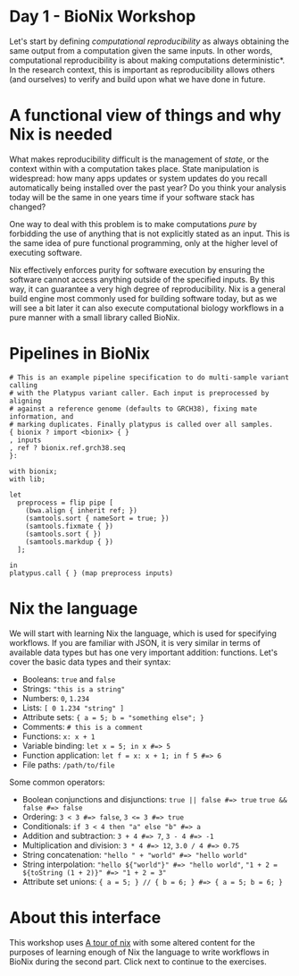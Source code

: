 # Day 1 - BioNix Workshop

Let's start by defining *computational reproducibility* as always obtaining the
same output from a computation given the same inputs. In other words,
computational reproducibility is about making computations deterministic*. In
the research context, this is important as reproducibility allows others (and
ourselves) to verify and build upon what we have done in future.

# A functional view of things and why Nix is needed

What makes reproducibility difficult is the management of *state*, or the
context within with a computation takes place. State manipulation is widespread:
how many apps updates or system updates do you recall automatically being
installed over the past year? Do you think your analysis today will be the same
in one years time if your software stack has changed?

One way to deal with this problem is to make computations *pure* by forbidding
the use of anything that is not explicitly stated as an input. This is the same
idea of pure functional programming, only at the higher level of executing
software.

Nix effectively enforces purity for software execution by ensuring the software
cannot access anything outside of the specified inputs. By this way, it can
guarantee a very high degree of reproducibility. Nix is a general build engine
most commonly used for building software today, but as we will see a bit later
it can also execute computational biology workflows in a pure manner with a
small library called BioNix.

# Pipelines in BioNix

```
# This is an example pipeline specification to do multi-sample variant calling
# with the Platypus variant caller. Each input is preprocessed by aligning
# against a reference genome (defaults to GRCH38), fixing mate information, and
# marking duplicates. Finally platypus is called over all samples.
{ bionix ? import <bionix> { }
, inputs
, ref ? bionix.ref.grch38.seq
}:

with bionix;
with lib;

let
  preprocess = flip pipe [
    (bwa.align { inherit ref; })
    (samtools.sort { nameSort = true; })
    (samtools.fixmate { })
    (samtools.sort { })
    (samtools.markdup { })
  ];

in
platypus.call { } (map preprocess inputs)
```

# Nix the language

We will start with learning Nix the language, which is used for specifying
workflows. If you are familiar with JSON, it is very similar in terms of
available data types but has one very important addition: functions. Let's cover
the basic data types and their syntax:

- Booleans: `true` and `false`
- Strings: `"this is a string"`
- Numbers: `0`, `1.234`
- Lists: `[ 0 1.234 "string" ]`
- Attribute sets: `{ a = 5; b = "something else"; }`
- Comments: `# this is a comment`
- Functions: `x: x + 1`
- Variable binding: `let x = 5; in x #=> 5`
- Function application: `let f = x: x + 1; in f 5 #=> 6`
- File paths: `/path/to/file`

Some common operators:
- Boolean conjunctions and disjunctions: `true || false #=> true` `true && false #=> false`
- Ordering: `3 < 3 #=> false`, `3 <= 3 #=> true`
- Conditionals: `if 3 < 4 then "a" else "b" #=> a`
- Addition and subtraction: `3 + 4 #=> 7`, `3 - 4 #=> -1`
- Multiplication and division: `3 * 4 #=> 12`, `3.0 / 4 #=> 0.75`
- String concatenation: `"hello " + "world" #=> "hello world"`
- String interpolation: `"hello ${"world"}" #=> "hello world"`, `"1 + 2 = ${toString (1 + 2)}" #=> "1 + 2 = 3"`
- Attribute set unions: `{ a = 5; } // { b = 6; } #=> { a = 5; b = 6; }`

# About this interface

This workshop uses [A tour of nix](https://github.com/nixcloud/tour_of_nix) with
some altered content for the purposes of learning enough of Nix the language to
write workflows in BioNix during the second part. Click next to continue to the
exercises.
